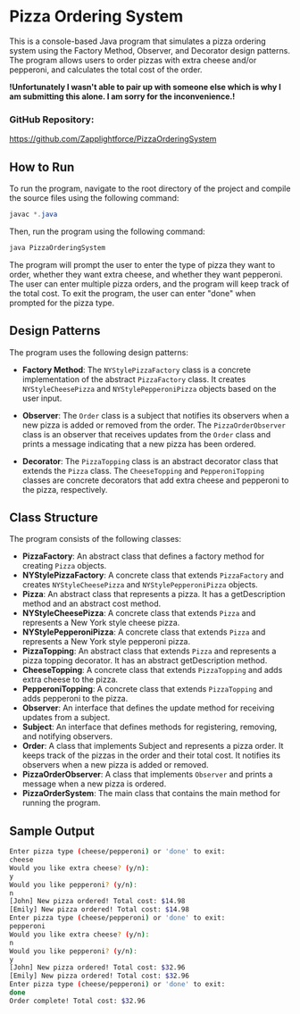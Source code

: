 # Pizza Ordering System

This is a console-based Java program that simulates a pizza ordering system using the Factory Method, 
Observer, and Decorator design patterns. The program allows users to order pizzas with extra cheese and/or pepperoni, 
and calculates the total cost of the order. 

**!Unfortunately I wasn't able to pair up with someone else which is why I am submitting this alone. I am sorry for the inconvenience.!**

### GitHub Repository:
https://github.com/Zapplightforce/PizzaOrderingSystem

## How to Run
To run the program, navigate to the root directory of the project and compile the source 
files using the following command:

```java
javac *.java
````

Then, run the program using the following command:
    
```java
java PizzaOrderingSystem
```

The program will prompt the user to enter the type of pizza they want to order, whether they want extra cheese, and whether they want pepperoni. 
The user can enter multiple pizza orders, and the program will keep track of the total cost. To exit the program, the user can enter "done" when prompted for the pizza type.

## Design Patterns
The program uses the following design patterns:

* **Factory Method**: The `NYStylePizzaFactory` class is a concrete implementation of the abstract `PizzaFactory` class. 
It creates `NYStyleCheesePizza` and `NYStylePepperoniPizza` objects based on the user input.

* **Observer**: The `Order` class is a subject that notifies its observers when a new pizza is added or removed from the order. 
The `PizzaOrderObserver` class is an observer that receives updates from the `Order` class and prints a message indicating that a new pizza has been ordered.

* **Decorator**: The `PizzaTopping` class is an abstract decorator class that extends the `Pizza` class. 
The `CheeseTopping` and `PepperoniTopping` classes are concrete decorators that add extra cheese and pepperoni to the pizza, respectively.

## Class Structure

The program consists of the following classes:

* **PizzaFactory**: An abstract class that defines a factory method for creating `Pizza` objects.
* **NYStylePizzaFactory**: A concrete class that extends `PizzaFactory` and creates `NYStyleCheesePizza` and `NYStylePepperoniPizza` objects.
* **Pizza**: An abstract class that represents a pizza. It has a getDescription method and an abstract cost method.
* **NYStyleCheesePizza**: A concrete class that extends `Pizza` and represents a New York style cheese pizza.
* **NYStylePepperoniPizza**: A concrete class that extends `Pizza` and represents a New York style pepperoni pizza.
* **PizzaTopping**: An abstract class that extends `Pizza` and represents a pizza topping decorator. It has an abstract getDescription method.
* **CheeseTopping**: A concrete class that extends `PizzaTopping` and adds extra cheese to the pizza.
* **PepperoniTopping**: A concrete class that extends `PizzaTopping` and adds pepperoni to the pizza.
* **Observer**: An interface that defines the update method for receiving updates from a subject.
* **Subject**: An interface that defines methods for registering, removing, and notifying observers.
* **Order**: A class that implements Subject and represents a pizza order. 
It keeps track of the pizzas in the order and their total cost. It notifies its observers when a new pizza is added or removed.
* **PizzaOrderObserver**: A class that implements `Observer` and prints a message when a new pizza is ordered.
* **PizzaOrderSystem**: The main class that contains the main method for running the program.

## Sample Output
```bash
Enter pizza type (cheese/pepperoni) or 'done' to exit:
cheese
Would you like extra cheese? (y/n):
y
Would you like pepperoni? (y/n):
n
[John] New pizza ordered! Total cost: $14.98
[Emily] New pizza ordered! Total cost: $14.98
Enter pizza type (cheese/pepperoni) or 'done' to exit:
pepperoni
Would you like extra cheese? (y/n):
n
Would you like pepperoni? (y/n):
y
[John] New pizza ordered! Total cost: $32.96
[Emily] New pizza ordered! Total cost: $32.96
Enter pizza type (cheese/pepperoni) or 'done' to exit:
done
Order complete! Total cost: $32.96
```
